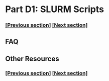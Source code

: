 
# Part D1: SLURM Scripts

### [[Previous section]](C7_SCORING.md) [[Next section]](D2_BULKDOCK.md)


## FAQ


## Other Resources

### [[Previous section]](C7_SCORING.md) [[Next section]](D2_BULKDOCK.md)